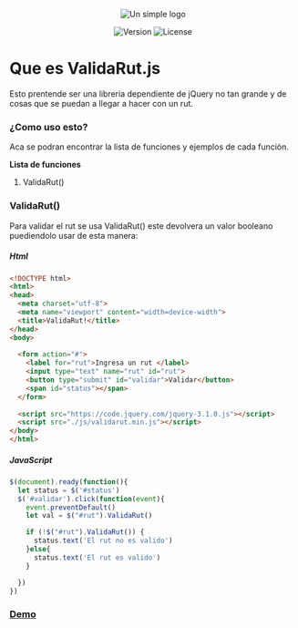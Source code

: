<p align="center"><img src="https://i.ibb.co/Gd2RKZV/logo.png" alt="Un simple logo"></p>
<p align="center">
  <img src="https://img.shields.io/badge/Version-v0.0.1-%232F9ED4.svg" alt="Version">
  <img src="https://img.shields.io/badge/License-MIT-%23428878.svg" alt="License">
</p>

# Que es ValidaRut.js
Esto prentende ser una libreria dependiente de jQuery no tan grande y de cosas que se puedan a llegar a hacer con un rut.

### ¿Como uso esto?
Aca se podran encontrar la lista de funciones y ejemplos de cada función.

**Lista de funciones**
  1. ValidaRut()

### ValidaRut()
Para validar el rut se usa ValidaRut() este devolvera un valor booleano puediendolo usar de esta manera:
##### Html
```html
<!DOCTYPE html>
<html>
<head>
  <meta charset="utf-8">
  <meta name="viewport" content="width=device-width">
  <title>ValidaRut!</title>
</head>
<body>
  
  <form action="#">
    <label for="rut">Ingresa un rut </label>
    <input type="text" name="rut" id="rut">
    <button type="submit" id="validar">Validar</button>
    <span id="status"></span>
  </form>
  
  <script src="https://code.jquery.com/jquery-3.1.0.js"></script>
  <script src="./js/validarut.min.js"></script>
</body>
</html>
```
##### JavaScript
```javascript
$(document).ready(function(){
  let status = $('#status')
  $('#validar').click(function(event){
    event.preventDefault()
    let val = $("#rut").ValidaRut()

    if (!$("#rut").ValidaRut()) {
      status.text('El rut no es valido') 
    }else{
      status.text('El rut es valido')
    }

  })
})
```
### [Demo](https://validarut.netlify.com/)
